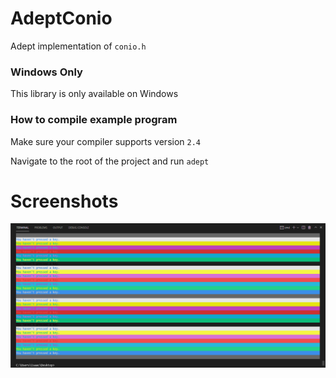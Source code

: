 # AdeptConio
Adept implementation of `conio.h`

### Windows Only
This library is only available on Windows

### How to compile example program
Make sure your compiler supports version `2.4`

Navigate to the root of the project and run
`adept`

# Screenshots
![](https://github.com/IsaacShelton/AdeptConio/raw/master/screenshot.png)
